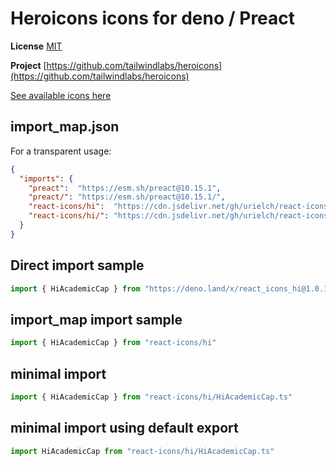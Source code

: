 # Heroicons icons for deno / Preact

**License** [MIT](https://opensource.org/licenses/MIT)

**Project** [https://github.com/tailwindlabs/heroicons](https://github.com/tailwindlabs/heroicons)

[See available icons here](https://react-icons.github.io/react-icons/icons?name=hi)

## import_map.json

For a transparent usage:

```json
{
  "imports": {
    "preact":  "https://esm.sh/preact@10.15.1",
    "preact/": "https://esm.sh/preact@10.15.1/",
    "react-icons/hi":  "https://cdn.jsdelivr.net/gh/urielch/react-icons-hi@1.0.1/mod.ts",
    "react-icons/hi/": "https://cdn.jsdelivr.net/gh/urielch/react-icons-hi/ico/",
  }
}
```

## Direct import sample

```ts
import { HiAcademicCap } from "https://deno.land/x/react_icons_hi@1.0.1/mod.ts"
```

## import_map import sample

```ts
import { HiAcademicCap } from "react-icons/hi"
```

## minimal import

```ts
import { HiAcademicCap } from "react-icons/hi/HiAcademicCap.ts"
```

## minimal import using default export

```ts
import HiAcademicCap from "react-icons/hi/HiAcademicCap.ts"
```

